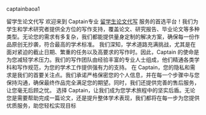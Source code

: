 captainbaoa1

留学生论文代写
欢迎来到 Captain专业 <a href="https://captainbaoa.com/ ">留学生论文代写</a> 服务的首选平台！我们为学生和学术研究者提供全方位的写作支持，覆盖论文、研究报告、毕业论文等多种类型。无论您的需求有多复杂，我们都能提供量身定制的解决方案，确保每一份作品原创无抄袭，符合最高的学术标准。
我们深知，学术道路充满挑战，尤其是在面对紧迫的截止日期、繁重的任务以及高要求的写作时。因此，Captain 的使命是为您减轻学术压力。我们的写作团队由经验丰富的专业人士组成，他们精通各类学科和写作规范，为您的学术工作提供强有力的支持。
在 Captain，您的隐私和需求是我们的首要关注点。我们承诺严格保密您的个人信息，并在每一个步骤中与您保持沟通，确保最终作品完全满足您的期望。同时，我们还提供完善的售后服务，让您毫无后顾之忧。
选择 Captain，让我们成为您学术旅程中的坚实后盾。无论您是需要帮助完成一篇论文，还是提升整体学术表现，我们都将在每一步为您提供优质服务，助您轻松实现目标
